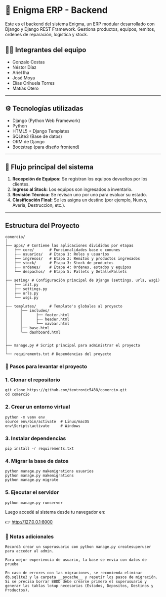# 🧠 Enigma ERP - Backend

Este es el backend del sistema Enigma, un ERP modular desarrollado con Django y Django REST Framework. Gestiona productos, equipos, remitos, órdenes de reparación, logística y stock.

## 👨‍💻 Integrantes del equipo

- Gonzalo Costas  
- Néstor Díaz  
- Ariel Iha  
- José Moya  
- Elías Orihuela Torres  
- Matías Otero

---

## ⚙️ Tecnologías utilizadas

- Django (Python Web Framework)
- Python
- HTML5 + Django Templates
- SQLite3 (Base de datos)
- ORM de Django
- Bootstrap (para diseño frontend)

---

## 🔄 Flujo principal del sistema

1. **Recepción de Equipos:** Se registran los equipos devueltos por los clientes.
2. **Ingreso al Stock:** Los equipos son ingresados a inventario.
3. **Revisión Técnica:** Se revisan uno por uno para evaluar su estado.
4. **Clasificación Final:** Se les asigna un destino (por ejemplo, Nuevo, Averia, Destruccion, etc.).

---


## Estructura del Proyecto

    comercio/
    │
    ├── apps/ # Contiene las aplicaciones divididas por etapas
    │   ├── core/       # Funcionalidades base o comunes
    │   ├── usuarios/   # Etapa 1: Roles y usuarios
    │   ├── ingresos/   # Etapa 2: Remitos y productos ingresados
    │   ├── stock/      # Etapa 3: Stock de productos
    │   ├── ordenes/    # Etapa 4: Órdenes, estados y equipos
    │   └── despachos/  # Etapa 5: Pallets y DetallePallets
    │
    ├── seting/ # Configuración principal de Django (settings, urls, wsgi)
    │   ├── init.py
    │   ├── settings.py
    │   ├── urls.py
    │   └── wsgi.py
    │
    ├── templates/      # Template's globales al proyecto
    │      ├── includes/
    │      │      ├── footer.html
    │      │      ├── header.html
    │      │      └── navbar.html
    │      ├── base.html
    │      └── dashboard.html
    │
    │
    ├── manage.py # Script principal para administrar el proyecto
    │
    └── requirements.txt # Dependencias del proyecto


###  🚀 Pasos para levantar el proyecto

###  1. Clonar el repositorio

    git clone https://github.com/teotronic5438/comercio.git
    cd comercio

### 2. Crear un entorno virtual

    python -m venv env
    source env/bin/activate  # Linux/macOS
    env\Scripts\activate     # Windows

### 3. Instalar dependencias

    pip install -r requirements.txt

### 4. Migrar la base de datos

    python manage.py makemigrations usuarios
    python manage.py makemigrations
    python manage.py migrate

### 5. Ejecutar el servidor

    python manage.py runserver

Luego accedé al sistema desde tu navegador en:

👉 http://127.0.0.1:8000

### 📌 Notas adicionales

    Recordá crear un superusuario con python manage.py createsuperuser para acceder al admin.

    Para mejor experiencia de usuario, la base se envia con datos de prueba

    En caso de errores con las migraciones, se recomienda eliminar db.sqlite3 y la carpeta __pycache__ y repetir los pasos de migración. 
    Si se precisa borrar BBDD debe crearse primero el superusuario y generar las tablas lokup necesarias (Estados, Depositos, Destinos y Productos).